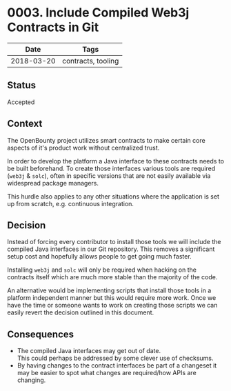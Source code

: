 # 0003. Include Compiled Web3j Contracts in Git

| Date | Tags |
|---|---|
| 2018-03-20 | contracts, tooling |


## Status

Accepted

## Context

The OpenBounty project utilizes smart contracts to make certain core
aspects of it's product work without centralized trust.

In order to develop the platform a Java interface to these contracts needs to
be built beforehand. To create those interfaces various tools are required
(`web3j` & `solc`), often in specific versions that are not easily available
via widespread package managers.

This hurdle also applies to any other situations where the application is set
up from scratch, e.g. continuous integration.

## Decision

Instead of forcing every contributor to install those tools we will include
the compiled Java interfaces in our Git repository. This removes a significant
setup cost and hopefully allows people to get going much faster.

Installing `web3j` and `solc` will only be required when hacking on the
contracts itself which are much more stable than the majority of the code.

An alternative would be implementing scripts that install those tools in a
platform independent manner but this would require more work. Once we have
the time or someone wants to work on creating those scripts we can easily
revert the decision outlined in this document.

## Consequences

- The compiled Java interfaces may get out of date.  
  This could perhaps be addressed by some clever use of checksums.
- By having changes to the contract interfaces be part of a changeset it may
  be easier to spot what changes are required/how APIs are changing.
